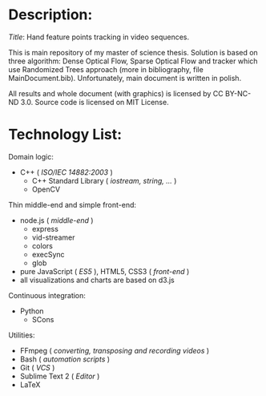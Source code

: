 Description:
================
*Title*: Hand feature points tracking in video sequences.

This is main repository of my master of science thesis. Solution is based on three algorithm: Dense Optical Flow, Sparse Optical Flow and tracker which use Randomized Trees approach (more in bibliography, file MainDocument.bib). Unfortunately, main document is written in polish.

All results and whole document (with graphics) is licensed by CC BY-NC-ND 3.0.
Source code is licensed on MIT License.

Technology List:
================

Domain logic:

  - C++ ( _ISO/IEC 14882:2003_ )
    - C++ Standard Library ( _iostream, string, ..._ )
    - OpenCV

Thin middle-end and simple front-end:

  - node.js ( _middle-end_ )
    - express
    - vid-streamer
    - colors
    - execSync
    - glob
  - pure JavaScript ( _ES5_ ), HTML5, CSS3 ( _front-end_ )
  - all visualizations and charts are based on d3.js

Continuous integration:

  - Python
    - SCons

Utilities:

  - FFmpeg ( _converting, transposing and recording videos_ )
  - Bash ( _automation scripts_ )
  - Git ( _VCS_ )
  - Sublime Text 2 ( _Editor_ )
  - LaTeX
